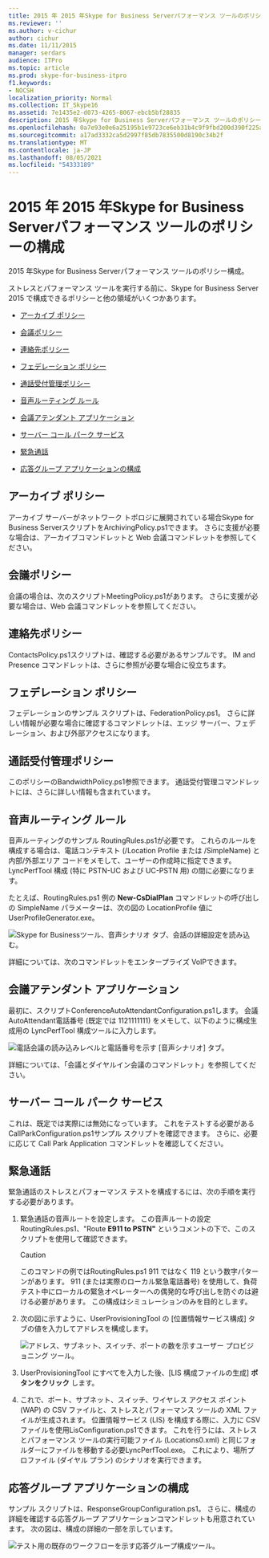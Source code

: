 ```yaml
---
title: 2015 年 2015 年Skype for Business Serverパフォーマンス ツールのポリシーの構成
ms.reviewer: ''
ms.author: v-cichur
author: cichur
ms.date: 11/11/2015
manager: serdars
audience: ITPro
ms.topic: article
ms.prod: skype-for-business-itpro
f1.keywords:
- NOCSH
localization_priority: Normal
ms.collection: IT_Skype16
ms.assetid: 7e1435e2-d073-4265-8067-ebcb5bf28835
description: 2015 年Skype for Business Serverパフォーマンス ツールのポリシー構成。
ms.openlocfilehash: 0a7e93e0e6a25195b1e9723ce6eb31b4c9f9fbd200d390f225a2be29c4106b0a
ms.sourcegitcommit: a17ad3332ca5d2997f85db7835500d8190c34b2f
ms.translationtype: MT
ms.contentlocale: ja-JP
ms.lasthandoff: 08/05/2021
ms.locfileid: "54333189"
---
```

# <a name="configuring-policies-for-the-skype-for-business-server-2015-stress-and-performance-tool"></a>2015 年 2015 年Skype for Business Serverパフォーマンス ツールのポリシーの構成
 
2015 年Skype for Business Serverパフォーマンス ツールのポリシー構成。
  
ストレスとパフォーマンス ツールを実行する前に、Skype for Business Server 2015 で構成できるポリシーと他の領域がいくつかあります。
  
- [アーカイブ ポリシー](configuring-policies.md#ArchivingPolicy)
    
- [会議ポリシー](configuring-policies.md#ConferencingPolicy)
    
- [連絡先ポリシー](configuring-policies.md#ContactsPolicy)
    
- [フェデレーション ポリシー](configuring-policies.md#FederationPolicy)
    
- [通話受付管理ポリシー](configuring-policies.md#CACPolicy)
    
- [音声ルーティング ルール](configuring-policies.md#VoiceRoutingRules)
    
- [会議アテンダント アプリケーション](configuring-policies.md#ConfAttendantApp)
    
- [サーバー コール パーク サービス](configuring-policies.md#ServerCallParkServ)
    
- [緊急通話](configuring-policies.md#EmergencyCalls)
    
- [応答グループ アプリケーションの構成](configuring-policies.md#ConfigResponseGroupApp)
    
## <a name="archiving-policy"></a>アーカイブ ポリシー
<a name="ArchivingPolicy"> </a>

アーカイブ サーバーがネットワーク トポロジに展開されている場合Skype for Business ServerスクリプトをArchivingPolicy.ps1できます。 さらに支援が必要な場合は、アーカイブコマンドレットと Web 会議コマンドレットを参照してください。
  
## <a name="conferencing-policy"></a>会議ポリシー
<a name="ConferencingPolicy"> </a>

会議の場合は、次のスクリプトMeetingPolicy.ps1があります。 さらに支援が必要な場合は、Web 会議コマンドレットを参照してください。
  
## <a name="contacts-policy"></a>連絡先ポリシー
<a name="ContactsPolicy"> </a>

ContactsPolicy.ps1スクリプトは、確認する必要があるサンプルです。 IM and Presence コマンドレットは、さらに参照が必要な場合に役立ちます。
  
## <a name="federation-policy"></a>フェデレーション ポリシー
<a name="FederationPolicy"> </a>

フェデレーションのサンプル スクリプトは、FederationPolicy.ps1。 さらに詳しい情報が必要な場合に確認するコマンドレットは、エッジ サーバー、フェデレーション、および外部アクセスになります。
  
## <a name="call-admission-control-policy"></a>通話受付管理ポリシー
<a name="CACPolicy"> </a>

このポリシーのBandwidthPolicy.ps1参照できます。 通話受付管理コマンドレットには、さらに詳しい情報も含まれています。
  
## <a name="voice-routing-rules"></a>音声ルーティング ルール
<a name="VoiceRoutingRules"> </a>

音声ルーティングのサンプル RoutingRules.ps1が必要です。 これらのルールを構成する場合は、電話コンテキスト (/Location Profile または /SimpleName) と内部/外部エリア コードをメモして、ユーザーの作成時に指定できます。 LyncPerfTool 構成 (特に PSTN-UC および UC-PSTN 用) の間に必要になります。
  
たとえば、RoutingRules.ps1 例の **New-CsDialPlan** コマンドレットの呼び出しの SimpleName パラメーターは、次の図の LocationProfile 値にUserProfileGenerator.exe。
  
![Skype for Businessツール、音声シナリオ タブ、会話の詳細設定を読み込む。](../../media/59f42e4e-8f1e-4d43-9ae2-9e6026191951.png)
  
詳細については、次のコマンドレットをエンタープライズ VoIPできます。
  
## <a name="conference-attendant-application"></a>会議アテンダント アプリケーション
<a name="ConfAttendantApp"> </a>

最初に、スクリプトConferenceAutoAttendantConfiguration.ps1します。 会議AutoAttendant電話番号 (既定では 1121111111) をメモして、以下のように構成生成用の LyncPerfTool 構成ツールに入力します。
  
![電話会議の読み込みレベルと電話番号を示す [音声シナリオ] タブ。](../../media/a3ea5fc0-8b3d-4842-b809-f137f470dbdc.png)
  
詳細については、「会議とダイヤルイン会議のコマンドレット」を参照してください。
  
## <a name="server-call-park-service"></a>サーバー コール パーク サービス
<a name="ServerCallParkServ"> </a>

これは、既定では実際には無効になっています。 これをテストする必要があるCallParkConfiguration.ps1サンプル スクリプトを確認できます。 さらに、必要に応じて Call Park Application コマンドレットを確認してください。
  
## <a name="emergency-calls"></a>緊急通話
<a name="EmergencyCalls"> </a>

緊急通話のストレスとパフォーマンス テストを構成するには、次の手順を実行する必要があります。
  
1. 緊急通話の音声ルートを設定します。 この音声ルートの設定RoutingRules.ps1、"Route **E911 to PSTN"** というコメントの下で、このスクリプトを使用して確認できます。
    
    > [!CAUTION]
    > このコマンドの例ではRoutingRules.ps1 911 ではなく 119 という数字パターンがあります。 911 (または実際のローカル緊急電話番号) を使用して、負荷テスト中にローカルの緊急オペレーターへの偶発的な呼び出しを防ぐのは避ける必要があります。 この構成はシミュレーションのみを目的とします。 
  
2. 次の図に示すように、UserProvisioningTool の [位置情報サービス構成] タブの値を入力してアドレスを構成します。 
    
     ![アドレス、サブネット、スイッチ、ポートの数を示すユーザー プロビジョニング ツール。](../../media/ebe85a0c-750f-4301-97d4-d158a40ea98a.png)
  
3. UserProvisioningTool にすべてを入力した後、[LIS 構成ファイルの生成] **ボタンをクリック** します。
    
4. これで、ポート、サブネット、スイッチ、ワイヤレス アクセス ポイント (WAP) の CSV ファイルと、ストレスとパフォーマンス ツールの XML ファイルが生成されます。 位置情報サービス (LIS) を構成する際に、入力に CSV ファイルを使用LisConfiguration.ps1できます。 これを行うには、ストレスとパフォーマンス ツールの実行可能ファイル (Locations0.xml) と同じフォルダーにファイルを移動する必要LyncPerfTool.exe。 これにより、場所プロファイル (ダイヤル プラン) のシナリオを実行できます。
    
## <a name="configuring-response-group-application"></a>応答グループ アプリケーションの構成
<a name="ConfigResponseGroupApp"> </a>

サンプル スクリプトは、ResponseGroupConfiguration.ps1。 さらに、構成の詳細を確認する応答グループ アプリケーションコマンドレットも用意されています。 次の図は、構成の詳細の一部を示しています。
  
![テスト用の既存のワークフローを示す応答グループ構成ツール。](../../media/e218a345-4813-4332-8cff-b48de05017ef.jpg)
  

